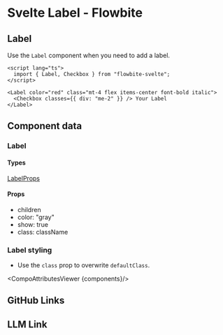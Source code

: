 # Svelte Label - Flowbite


## Label

Use the `Label` component when you need to add a label.

```svelte
<script lang="ts">
  import { Label, Checkbox } from "flowbite-svelte";
</script>

<Label color="red" class="mt-4 flex items-center font-bold italic">
  <Checkbox classes={{ div: "me-2" }} /> Your Label
</Label>
```

## Component data

### Label

#### Types

[LabelProps](https://github.com/themesberg/flowbite-svelte/blob/main/src/lib/types.ts#L802)

#### Props

- children
- color: "gray"
- show: true
- class: className


### Label styling

- Use the `class` prop to overwrite `defaultClass`.

<CompoAttributesViewer {components}/>

## GitHub Links



## LLM Link

<LlmLink />